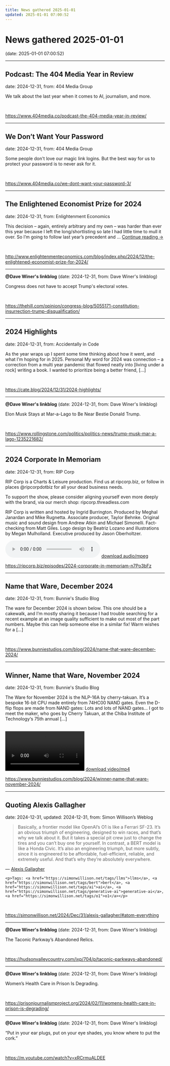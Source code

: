 ```yaml
---
title: News gathered 2025-01-01
updated: 2025-01-01 07:00:52
---
```


# News gathered 2025-01-01

(date: 2025-01-01 07:00:52)

---

## Podcast: The 404 Media Year in Review

date: 2024-12-31, from: 404 Media Group

We talk about the last year when it comes to AI, journalism, and more. 

<br> 

<https://www.404media.co/podcast-the-404-media-year-in-review/>

---

## We Don’t Want Your Password

date: 2024-12-31, from: 404 Media Group

Some people don't love our magic link logins. But the best way for us to protect your password is to never ask for it. 

<br> 

<https://www.404media.co/we-dont-want-your-password-3/>

---

## The Enlightened Economist Prize for 2024

date: 2024-12-31, from: Enlightenment Economics

This decision &#8211; again, entirely arbitrary and my own &#8211; was harder than ever this year because I left the long/shortlisting so late I had little time to mull it over. So I&#8217;m going to follow last year&#8217;s precedent and &#8230; <a href="http://www.enlightenmenteconomics.com/blog/index.php/2024/12/the-enlightened-economist-prize-for-2024/">Continue reading <span class="meta-nav">&#8594;</span></a> 

<br> 

<http://www.enlightenmenteconomics.com/blog/index.php/2024/12/the-enlightened-economist-prize-for-2024/>

---

**@Dave Winer's linkblog** (date: 2024-12-31, from: Dave Winer's linkblog)

Congress does not have to accept Trump&#39;s electoral votes. 

<br> 

<https://thehill.com/opinion/congress-blog/5055171-constitution-insurrection-trump-disqualification/>

---

## 2024 Highlights

date: 2024-12-31, from: Accidentally in Code

As the year wraps up I spent some time thinking about how it went, and what I’m hoping for in 2025. Personal My word for 2024 was connection &#8211; a correction from a multi year pandemic that flowed neatly into [living under a rock] writing a book. I wanted to prioritize being a better friend, [&#8230;] 

<br> 

<https://cate.blog/2024/12/31/2024-highlights/>

---

**@Dave Winer's linkblog** (date: 2024-12-31, from: Dave Winer's linkblog)

Elon Musk Stays at Mar-a-Lago to Be Near Bestie Donald Trump. 

<br> 

<https://www.rollingstone.com/politics/politics-news/trump-musk-mar-a-lago-1235221682/>

---

## 2024 Corporate In Memoriam

date: 2024-12-31, from: RIP Corp

<p>RIP Corp is a Charts & Leisure production. Find us at ripcorp.biz, or follow in places @ripcorpdotbiz for all your dead business needs. </p><p>To support the show, please consider aligning yourself even more deeply with the brand, via our merch shop: ripcorp.threadless.com</p><p>RIP Corp is written and hosted by Ingrid Burrington. Produced by Meghal Janardan and Mike Rugnetta. Associate producer, Taylor Behnke. Original music and sound design from Andrew Atkin and Michael Simonelli. Fact-checking from Matt Giles. Logo design by Beatriz Lozano and illustrations by Megan Mulholland. Executive produced by Jason Oberholtzer.</p>
 

<audio crossorigin="anonymous" controls="controls">
<source type="audio/mpeg" src="https://cdn.simplecast.com/audio/9f939d29-3851-4cf5-806d-2f338733807b/episodes/ce408061-308b-4c5f-9bec-8d2e42c376d1/audio/3b7822bc-f8f3-4b3a-9336-3290e827d292/default_tc.mp3?aid=rss_feed&feed=gfVnllUi"></source>
</audio> <a href="https://cdn.simplecast.com/audio/9f939d29-3851-4cf5-806d-2f338733807b/episodes/ce408061-308b-4c5f-9bec-8d2e42c376d1/audio/3b7822bc-f8f3-4b3a-9336-3290e827d292/default_tc.mp3?aid=rss_feed&feed=gfVnllUi" target="_blank">download audio/mpeg</a><br> 

<https://ripcorp.biz/episodes/2024-corporate-in-memoriam-n7Po3bFz>

---

## Name that Ware, December 2024

date: 2024-12-31, from: Bunnie's Studio Blog

The ware for December 2024 is shown below. This one should be a cakewalk, and I&#8217;m mostly sharing it because I had trouble searching for a recent example at an image quality sufficient to make out most of the part numbers. Maybe this can help someone else in a similar fix! Warm wishes for a [&#8230;] 

<br> 

<https://www.bunniestudios.com/blog/2024/name-that-ware-december-2024/>

---

## Winner, Name that Ware, November 2024

date: 2024-12-31, from: Bunnie's Studio Blog

The Ware for November 2024 is the NLP-16A by cherry-takuan. It&#8217;s a bespoke 16-bit CPU made entirely from 74HC00 NAND gates. Even the D-flip flops are made from NAND gates: Lots and lots of NAND gates&#8230; I got to meet the maker, who goes by Cherry Takuan, at the Chiba Institute of Technology&#8216;s 75th annual [&#8230;] 

<br><video crossorigin="anonymous" controls="controls" width="250">
<source type="video/mp4" src="https://bunniefoo.com/ntw/ntw_nov_24_nlp16a.mp4"></source>
</video> <a href="https://bunniefoo.com/ntw/ntw_nov_24_nlp16a.mp4" target="_blank">download video/mp4</a> 

<https://www.bunniestudios.com/blog/2024/winner-name-that-ware-november-2024/>

---

## Quoting Alexis Gallagher

date: 2024-12-31, updated: 2024-12-31, from: Simon Willison’s Weblog

<blockquote cite="https://www.answer.ai/posts/2024-12-19-modernbert.html#encoder-only-models"><p>Basically, a frontier model like OpenAI’s O1 is like a Ferrari SF-23. It’s an obvious triumph of engineering, designed to win races, and that’s why we talk about it. But it takes a special pit crew just to change the tires and you can’t buy one for yourself. In contrast, a BERT model is like a Honda Civic. It’s also an engineering triumph, but more subtly, since it is engineered to be affordable, fuel-efficient, reliable, and extremely useful. And that’s why they’re absolutely everywhere.</p></blockquote>
<p class="cite">&mdash; <a href="https://www.answer.ai/posts/2024-12-19-modernbert.html#encoder-only-models">Alexis Gallagher</a></p>

    <p>Tags: <a href="https://simonwillison.net/tags/llms">llms</a>, <a href="https://simonwillison.net/tags/bert">bert</a>, <a href="https://simonwillison.net/tags/ai">ai</a>, <a href="https://simonwillison.net/tags/generative-ai">generative-ai</a>, <a href="https://simonwillison.net/tags/o1">o1</a></p> 

<br> 

<https://simonwillison.net/2024/Dec/31/alexis-gallagher/#atom-everything>

---

**@Dave Winer's linkblog** (date: 2024-12-31, from: Dave Winer's linkblog)

The Taconic Parkway’s Abandoned Relics. 

<br> 

<https://hudsonvalleycountry.com/ixp/704/p/taconic-parkways-abandoned/>

---

**@Dave Winer's linkblog** (date: 2024-12-31, from: Dave Winer's linkblog)

Women’s Health Care in Prison Is Degrading. 

<br> 

<https://prisonjournalismproject.org/2024/02/11/womens-health-care-in-prison-is-degrading/>

---

**@Dave Winer's linkblog** (date: 2024-12-31, from: Dave Winer's linkblog)

“Put in your ear plugs, put on your eye shades, you know where to put the cork.” 

<br> 

<https://m.youtube.com/watch?v=xRCrmuALDEE>

